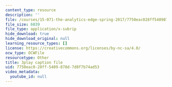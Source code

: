 ```yaml
---
content_type: resource
description: ''
file: /courses/15-071-the-analytics-edge-spring-2017/7750eac028ff5409878d7d8f7b74ad53_2wtc5Su-fZA.vtt
file_size: 6039
file_type: application/x-subrip
hide_download: true
hide_download_original: null
learning_resource_types: []
license: https://creativecommons.org/licenses/by-nc-sa/4.0/
ocw_type: OCWFile
resourcetype: Other
title: 3play caption file
uid: 7750eac0-28ff-5409-878d-7d8f7b74ad53
video_metadata:
  youtube_id: null
---
```

